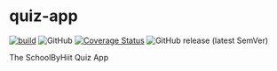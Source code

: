 # quiz-app

[![build](https://github.com/michaelcoll/quiz-app/actions/workflows/build.yml/badge.svg)](https://github.com/michaelcoll/quiz-app/actions/workflows/build.yml)
![GitHub](https://img.shields.io/github/license/michaelcoll/quiz-app)
[![Coverage Status](https://coveralls.io/repos/github/michaelcoll/quiz-app/badge.svg?branch=main)](https://coveralls.io/github/michaelcoll/quiz-app?branch=main)
![GitHub release (latest SemVer)](https://img.shields.io/github/v/release/michaelcoll/quiz-app)

The SchoolByHiit Quiz App
